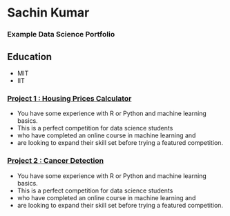 # Sachin Kumar
### Example Data Science Portfolio
## Education
- MIT
- IIT
### [Project 1 : Housing Prices Calculator](https://www.kaggle.com/c/house-prices-advanced-regression-techniques)
- You have some experience with R or Python and machine learning basics.
- This is a perfect competition for data science students 
- who have completed an online course in machine learning and
- are looking to expand their skill set before trying a featured competition. 

### [Project 2 : Cancer Detection](https://www.kaggle.com/c/house-prices-advanced-regression-techniques)
- You have some experience with R or Python and machine learning basics.
- This is a perfect competition for data science students 
- who have completed an online course in machine learning and
- are looking to expand their skill set before trying a featured competition.
